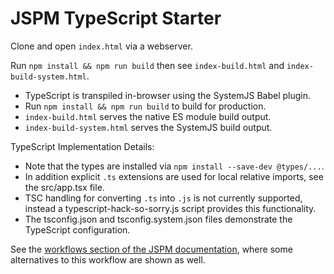 # JSPM TypeScript Starter

Clone and open `index.html` via a webserver.

Run `npm install && npm run build` then see `index-build.html` and `index-build-system.html`.

* TypeScript is transpiled in-browser using the SystemJS Babel plugin.
* Run `npm install && npm run build` to build for production.
* `index-build.html` serves the native ES module build output.
* `index-build-system.html` serves the SystemJS build output.

TypeScript Implementation Details:

* Note that the types are installed via `npm install --save-dev @types/...`.
* In addition explicit `.ts` extensions are used for local relative imports, see the src/app.tsx file.
* TSC handling for converting `.ts` into `.js` is not currently supported, instead a typescript-hack-so-sorry.js script provides this functionality.
* The tsconfig.json and tsconfig.system.json files demonstrate the TypeScript configuration.

See the [workflows section of the JSPM documentation](https://jspm.org/docs/workflows#typescript), where some alternatives to this workflow are shown as well.

